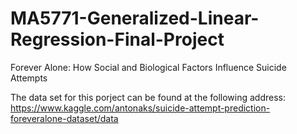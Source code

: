 # MA5771-Generalized-Linear-Regression-Final-Project
 Forever Alone: How Social and Biological Factors Influence Suicide Attempts

The data set for this porject can be found at the following address:
https://www.kaggle.com/antonaks/suicide-attempt-prediction-foreveralone-dataset/data
